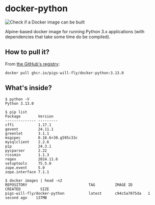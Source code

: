 # docker-python
![Check if a Docker image can be built](https://github.com/pigs-will-fly/docker-python/workflows/Check%20if%20a%20Docker%20image%20can%20be%20built/badge.svg)

Alpine-based docker image for running Python 3.x applications (with dependencies that take some time do be compiled).

## How to pull it?

From [the GitHub's registry](https://github.com/pigs-will-fly/docker-python/pkgs/container/docker-python):

```
docker pull ghcr.io/pigs-will-fly/docker-python:3.13.0
```

## What's inside?

```
$ python -V
Python 3.13.0

$ pip list
Package        Version
-------------- ---------
cffi           1.17.1
gevent         24.11.1
greenlet       3.1.1
msgspec        0.18.6+30.g595c33c
mysqlclient    2.2.6
pip            24.3.1
pycparser      2.22
rcssmin        1.1.3
regex          2024.11.6
setuptools     75.5.0
zope.event     5.0
zope.interface 7.1.1

$ docker images | head -n2
REPOSITORY                            TAG         IMAGE ID       CREATED         SIZE
pigs-will-fly/docker-python           latest      c94c5a7075da   1 second ago    137MB
```
